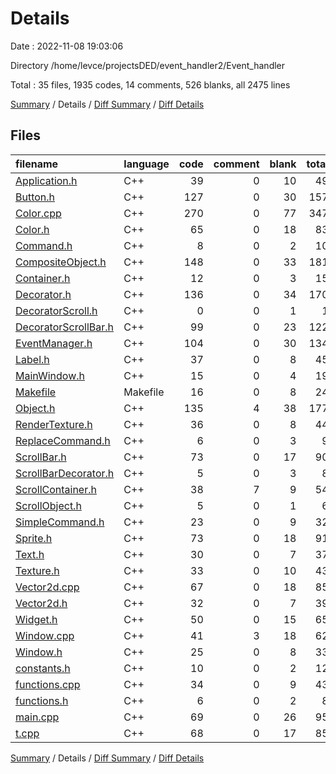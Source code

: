 # Details

Date : 2022-11-08 19:03:06

Directory /home/levce/projectsDED/event_handler2/Event_handler

Total : 35 files,  1935 codes, 14 comments, 526 blanks, all 2475 lines

[Summary](results.md) / Details / [Diff Summary](diff.md) / [Diff Details](diff-details.md)

## Files
| filename | language | code | comment | blank | total |
| :--- | :--- | ---: | ---: | ---: | ---: |
| [Application.h](/Application.h) | C++ | 39 | 0 | 10 | 49 |
| [Button.h](/Button.h) | C++ | 127 | 0 | 30 | 157 |
| [Color.cpp](/Color.cpp) | C++ | 270 | 0 | 77 | 347 |
| [Color.h](/Color.h) | C++ | 65 | 0 | 18 | 83 |
| [Command.h](/Command.h) | C++ | 8 | 0 | 2 | 10 |
| [CompositeObject.h](/CompositeObject.h) | C++ | 148 | 0 | 33 | 181 |
| [Container.h](/Container.h) | C++ | 12 | 0 | 3 | 15 |
| [Decorator.h](/Decorator.h) | C++ | 136 | 0 | 34 | 170 |
| [DecoratorScroll.h](/DecoratorScroll.h) | C++ | 0 | 0 | 1 | 1 |
| [DecoratorScrollBar.h](/DecoratorScrollBar.h) | C++ | 99 | 0 | 23 | 122 |
| [EventManager.h](/EventManager.h) | C++ | 104 | 0 | 30 | 134 |
| [Label.h](/Label.h) | C++ | 37 | 0 | 8 | 45 |
| [MainWindow.h](/MainWindow.h) | C++ | 15 | 0 | 4 | 19 |
| [Makefile](/Makefile) | Makefile | 16 | 0 | 8 | 24 |
| [Object.h](/Object.h) | C++ | 135 | 4 | 38 | 177 |
| [RenderTexture.h](/RenderTexture.h) | C++ | 36 | 0 | 8 | 44 |
| [ReplaceCommand.h](/ReplaceCommand.h) | C++ | 6 | 0 | 3 | 9 |
| [ScrollBar.h](/ScrollBar.h) | C++ | 73 | 0 | 17 | 90 |
| [ScrollBarDecorator.h](/ScrollBarDecorator.h) | C++ | 5 | 0 | 3 | 8 |
| [ScrollContainer.h](/ScrollContainer.h) | C++ | 38 | 7 | 9 | 54 |
| [ScrollObject.h](/ScrollObject.h) | C++ | 5 | 0 | 1 | 6 |
| [SimpleCommand.h](/SimpleCommand.h) | C++ | 23 | 0 | 9 | 32 |
| [Sprite.h](/Sprite.h) | C++ | 73 | 0 | 18 | 91 |
| [Text.h](/Text.h) | C++ | 30 | 0 | 7 | 37 |
| [Texture.h](/Texture.h) | C++ | 33 | 0 | 10 | 43 |
| [Vector2d.cpp](/Vector2d.cpp) | C++ | 67 | 0 | 18 | 85 |
| [Vector2d.h](/Vector2d.h) | C++ | 32 | 0 | 7 | 39 |
| [Widget.h](/Widget.h) | C++ | 50 | 0 | 15 | 65 |
| [Window.cpp](/Window.cpp) | C++ | 41 | 3 | 18 | 62 |
| [Window.h](/Window.h) | C++ | 25 | 0 | 8 | 33 |
| [constants.h](/constants.h) | C++ | 10 | 0 | 2 | 12 |
| [functions.cpp](/functions.cpp) | C++ | 34 | 0 | 9 | 43 |
| [functions.h](/functions.h) | C++ | 6 | 0 | 2 | 8 |
| [main.cpp](/main.cpp) | C++ | 69 | 0 | 26 | 95 |
| [t.cpp](/t.cpp) | C++ | 68 | 0 | 17 | 85 |

[Summary](results.md) / Details / [Diff Summary](diff.md) / [Diff Details](diff-details.md)
